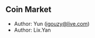 Coin Market
----------------------------------------

* Author: Yun (igouzy@live.com)
* Author: Lix.Yan
